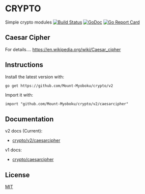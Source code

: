 # CRYPTO

Simple crypto modules
[![Build Status](https://circleci.com/gh/Mount-Myoboku/crypto.svg?style=svg)](https://app.circleci.com/pipelines/github/Mount-Myoboku/crypto)
[![GoDoc](https://pkg.go.dev/badge/github.com/Mount-Myoboku/crypto/v2?utm_source=godoc)](https://pkg.go.dev/github.com/Mount-Myoboku/crypto/v2)
[![Go Report Card](https://goreportcard.com/badge/github.com/Mount-Myoboku/crypto)](https://goreportcard.com/report/github.com/Mount-Myoboku/crypto)

## Caesar Cipher

For details....
https://en.wikipedia.org/wiki/Caesar_cipher

## Instructions

Install the latest version with:
```bash
go get https://github.com/Mount-Myoboku/crypto/v2
```

Import it with:
```golang
import "github.com/Mount-Myoboku/crypto/v2/caesarcipher"
```

## Documentation

v2 docs (Current):

* [crypto/v2/caesarcipher](https://pkg.go.dev/github.com/Mount-Myoboku/crypto/v2/caesarcipher)

v1 docs:

* [crypto/caesarcipher](https://pkg.go.dev/github.com/Mount-Myoboku/crypto/caesarcipher)

## License

[MIT](./LICENSE)